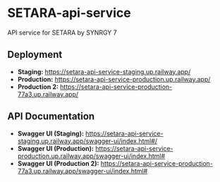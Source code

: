 # SETARA-api-service
API service for SETARA by SYNRGY 7

## Deployment

- **Staging:** https://setara-api-service-staging.up.railway.app/
- **Production:** https://setara-api-service-production.up.railway.app/
- **Production 2:** https://setara-api-service-production-77a3.up.railway.app/

## API Documentation

- **Swagger UI (Staging):** https://setara-api-service-staging.up.railway.app/swagger-ui/index.html#/
- **Swagger UI (Production):** https://setara-api-service-production.up.railway.app/swagger-ui/index.html#
- **Swagger UI (Production 2):** https://setara-api-service-production-77a3.up.railway.app/swagger-ui/index.html#
